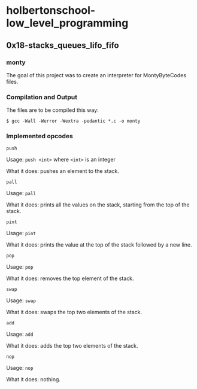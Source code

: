 # holbertonschool-low_level_programming
## 0x18-stacks_queues_lifo_fifo
### monty
The goal of this project was to create an interpreter for MontyByteCodes files.
### Compilation and Output
The files are to be compiled this way:
```
$ gcc -Wall -Werror -Wextra -pedantic *.c -o monty
```
### Implemented opcodes
`push`

Usage: `push <int>` where `<int>` is an integer

What it does: pushes an element to the stack.

`pall`

Usage: `pall`

What it does: prints all the values on the stack, starting from the top of the stack.

`pint`

Usage: `pint`

What it does: prints the value at the top of the stack followed by a new line.

`pop`

Usage: `pop`

What it does: removes the top element of the stack.

`swap`

Usage: `swap`

What it does: swaps the top two elements of the stack.

`add`

Usage: `add`

What it does: adds the top two elements of the stack.

`nop`

Usage: `nop`

What it does: nothing.
